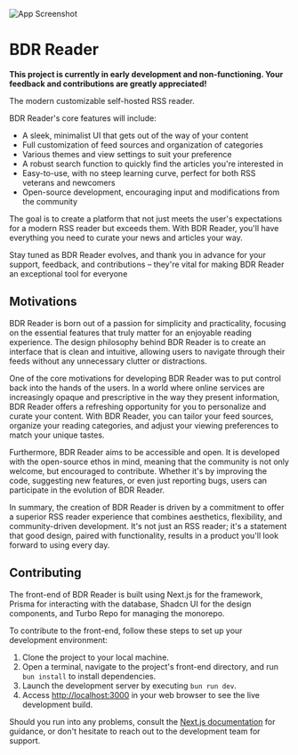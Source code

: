 
![App Screenshot](https://i.postimg.cc/c4KSRrnt/Screen-Shot-2021-10-15-at-2-38-49-PM.png)

# BDR Reader

**This project is currently in early development and non-functioning. Your feedback and contributions are greatly appreciated!**

The modern customizable self-hosted RSS reader.

BDR Reader's core features will include:

- A sleek, minimalist UI that gets out of the way of your content
- Full customization of feed sources and organization of categories
- Various themes and view settings to suit your preference
- A robust search function to quickly find the articles you're interested in
- Easy-to-use, with no steep learning curve, perfect for both RSS veterans and newcomers
- Open-source development, encouraging input and modifications from the community

The goal is to create a platform that not just meets the user's expectations for a modern RSS reader but exceeds them. With BDR Reader, you'll have everything you need to curate your news and articles your way.

Stay tuned as BDR Reader evolves, and thank you in advance for your support, feedback, and contributions – they're vital for making BDR Reader an exceptional tool for everyone

## Motivations

BDR Reader is born out of a passion for simplicity and practicality, focusing on the essential features that truly matter for an enjoyable reading experience. The design philosophy behind BDR Reader is to create an interface that is clean and intuitive, allowing users to navigate through their feeds without any unnecessary clutter or distractions.

One of the core motivations for developing BDR Reader was to put control back into the hands of the users. In a world where online services are increasingly opaque and prescriptive in the way they present information, BDR Reader offers a refreshing opportunity for you to personalize and curate your content. With BDR Reader, you can tailor your feed sources, organize your reading categories, and adjust your viewing preferences to match your unique tastes.

Furthermore, BDR Reader aims to be accessible and open. It is developed with the open-source ethos in mind, meaning that the community is not only welcome, but encouraged to contribute. Whether it's by improving the code, suggesting new features, or even just reporting bugs, users can participate in the evolution of BDR Reader.

In summary, the creation of BDR Reader is driven by a commitment to offer a superior RSS reader experience that combines aesthetics, flexibility, and community-driven development. It's not just an RSS reader; it's a statement that good design, paired with functionality, results in a product you'll look forward to using every day.

## Contributing

The front-end of BDR Reader is built using Next.js for the framework, Prisma for interacting with the database, Shadcn UI for the design components, and Turbo Repo for managing the monorepo.

To contribute to the front-end, follow these steps to set up your development environment:

1. Clone the project to your local machine.
2. Open a terminal, navigate to the project's front-end directory, and run `bun install` to install dependencies.
3. Launch the development server by executing `bun run dev`.
4. Access [http://localhost:3000](http://localhost:3000) in your web browser to see the live development build.

Should you run into any problems, consult the [Next.js documentation](https://nextjs.org/docs) for guidance, or don't hesitate to reach out to the development team for support.
